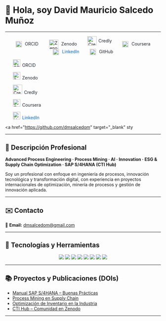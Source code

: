 # 👋 Hola, soy David Mauricio Salcedo Muñoz  

---
<p align="center">

  <!-- ORCID -->
  <a href="https://orcid.org/0009-0004-8289-2432" target="_blank" style="margin: 0 15px; text-decoration:none;">
    <img src="https://cdn.simpleicons.org/orcid/A6CE39" alt="ORCID" width="20" height="20" style="vertical-align:middle;"/>
    <span style="margin-left:6px; color:#24292f; font-size:14px;">ORCID</span>
  </a>

  <!-- Zenodo -->
  <a href="https://zenodo.org/communities/sti-hub-ai-processmining-supplychain-esg/" target="_blank" style="margin: 0 15px; text-decoration:none;">
    <img src="https://cdn.simpleicons.org/zenodo/1682D4" alt="Zenodo" width="30" height="30" style="vertical-align:middle;"/>
    <span style="margin-left:6px; color:#24292f; font-size:14px;">Zenodo</span>
  </a>


<!-- Credly -->
<a href="https://www.credly.com/users/dmsalcedom" target="_blank" style="margin: 0 15px; text-decoration:none; display:inline-flex; align-items:center;">
  <img src="https://cdn.simpleicons.org/credly/FF6B00" alt="Credly" width="30" height="30" style="margin-right:6px;"/>
  <span style="color:#24292f; font-size:14px;">Credly</span>
</a>


  <!-- Coursera -->
  <a href="https://www.coursera.org/user/897e9a6b058fed73e715753d465de838" target="_blank" style="margin: 0 15px; text-decoration:none;">
    <img src="https://cdn.simpleicons.org/coursera/0056D2" alt="Coursera" width="20" height="20" style="vertical-align:middle;"/>
    <span style="margin-left:6px; color:#24292f; font-size:14px;">Coursera</span>
  </a>

  <!-- LinkedIn -->
  <a href="https://www.linkedin.com/in/dm-slcm06/" target="_blank" style="margin: 0 15px; text-decoration:none;">
    <img src="https://cdn-icons-png.flaticon.com/512/174/174857.png" alt="LinkedIn" width="20" height="20" style="vertical-align:middle;"/>
    <span style="margin-left:6px; color:#0A66C2; font-size:14px;">LinkedIn</span>
  </a>

  <!-- GitHub -->
  <a href="https://github.com/dmsalcedom" target="_blank" style="margin: 0 15px; text-decoration:none;">
    <img src="https://cdn.simpleicons.org/github/181717" alt="GitHub" width="20" height="20" style="vertical-align:middle;"/>
    <span style="margin-left:6px; color:#24292f; font-size:14px;">GitHub</span>
  </a>

</p>


<p align="center">

  <!-- ORCID -->
  <a href="https://orcid.org/0009-0004-8289-2432" target="_blank" 
     style="margin: 0 25px; text-decoration:none; display:inline-flex; align-items:baseline;">
    <img src="https://cdn.simpleicons.org/orcid/A6CE39" alt="ORCID" width="24" height="24" style="margin-right:6px;"/>
    <span style="font-size:14px; color:#24292f;">ORCID</span>
  </a>

  <!-- Zenodo -->
  <a href="https://zenodo.org/communities/sti-hub-ai-processmining-supplychain-esg/" target="_blank" 
     style="margin: 0 25px; text-decoration:none; display:inline-flex; align-items:baseline;">
    <img src="https://cdn.simpleicons.org/zenodo/1682D4" alt="Zenodo" width="24" height="24" style="margin-right:6px;"/>
    <span style="font-size:14px; color:#24292f;">Zenodo</span>
  </a>

  <!-- Credly -->
  <a href="https://www.credly.com/users/dmsalcedom" target="_blank" 
     style="margin: 0 25px; text-decoration:none; display:inline-flex; align-items:baseline;">
    <img src="https://cdn.simpleicons.org/credly/FF6B00" alt="Credly" width="30" height="30" style="margin-right:6px;"/>
    <span style="font-size:14px; color:#24292f;">Credly</span>
  </a>

  <!-- Coursera -->
  <a href="https://www.coursera.org/user/897e9a6b058fed73e715753d465de838" target="_blank" 
     style="margin: 0 25px; text-decoration:none; display:inline-flex; align-items:baseline;">
    <img src="https://cdn.simpleicons.org/coursera/0056D2" alt="Coursera" width="24" height="24" style="margin-right:6px;"/>
    <span style="font-size:14px; color:#24292f;">Coursera</span>
  </a>

  <!-- LinkedIn -->
  <a href="https://www.linkedin.com/in/dm-slcm06/" target="_blank" 
     style="margin: 0 25px; text-decoration:none; display:inline-flex; align-items:baseline;">
    <img src="https://cdn-icons-png.flaticon.com/512/174/174857.png" alt="LinkedIn" width="24" height="24" style="margin-right:6px;"/>
    <span style="font-size:14px; color:#0A66C2;">LinkedIn</span>
  </a>

  <!-- GitHub -->
  <a href="https://github.com/dmsalcedom" target="_blank" 
     sty



---

## 🧾 Descripción Profesional  
**Advanced Process Engineering · Process Mining · AI · Innovation · ESG & Supply Chain Optimization · SAP S/4HANA (CTI Hub)**  

Soy un profesional con enfoque en ingeniería de procesos, innovación tecnológica y transformación digital, con experiencia en proyectos internacionales de optimización, minería de procesos y gestión de innovación aplicada.

---

## ✉️ Contacto  
📩 **Email:** dmsalcedom@gmail.com  

---

## 🚀 Tecnologías y Herramientas  

<p align="center">
  <img src="https://img.shields.io/badge/Python-3776AB?logo=python&logoColor=white" />
  <img src="https://img.shields.io/badge/MATLAB-orange?logo=mathworks&logoColor=white" />
  <img src="https://img.shields.io/badge/Celonis-2E74B5?logo=celonis&logoColor=white" />
  <img src="https://img.shields.io/badge/TensorFlow-FF6F00?logo=tensorflow&logoColor=white" />
  <img src="https://img.shields.io/badge/Docker-2496ED?logo=docker&logoColor=white" />
  <img src="https://img.shields.io/badge/Kubernetes-326CE5?logo=kubernetes&logoColor=white" />
  <img src="https://img.shields.io/badge/SAP-0FAAFF?logo=sap&logoColor=white" />
  <img src="https://img.shields.io/badge/Power%20BI-F2C811?logo=powerbi&logoColor=black" />
</p>

---

## 📚 Proyectos y Publicaciones (DOIs)
- [Manual SAP S/4HANA – Buenas Prácticas](https://doi.org/10.5281/zenodo.1234567)  
- [Process Mining en Supply Chain](https://doi.org/10.48550/arXiv.2401.00001)  
- [Optimización de Inventario en la Industria](https://doi.org/10.5281/zenodo.9876643)  
- [CTI Hub – Comunidad en Zenodo](https://zenodo.org/communities/sti-hub-ai-processmining-supplychain-esg/)  

---


